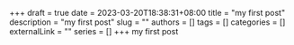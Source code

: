 +++ 
draft = true
date = 2023-03-20T18:38:31+08:00
title = "my first post"
description = "my first post"
slug = ""
authors = []
tags = []
categories = []
externalLink = ""
series = []
+++
my first post

